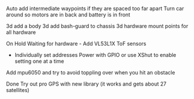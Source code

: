 Auto add intermediate waypoints if they are spaced too far apart
Turn car around so motors are in back and battery is in front

3d add a body
3d add bash-guard to chassis
3d hardware mount points for all hardware


On Hold
Waiting for hardware - Add VL53L1X ToF sensors
- Individually set addresses Power with GPIO or use XShut to enable setting one at a time



Add mpu6050 and try to avoid toppling over when you hit an obstacle


Done
Try out pro GPS with new library (it works and gets about 27 satellites)